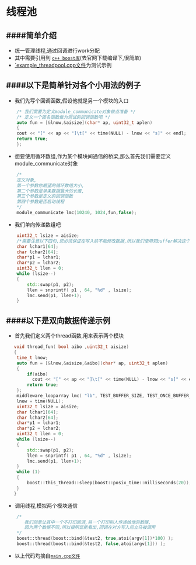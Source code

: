 线程池
==========================================



####简单介绍
------------------------------------------
* 统一管理线程,通过回调进行work分配
* 其中需要引用到 [`c++ boost库`](http://www.boost.org/)(去官网下载编译下,很简单)
* [`example_threadpool.cpp文件](https://github.com/NingLeixueR/middleware/blob/master/example/example_threadpool.cpp)为测试示例


####以下是简单针对各个小用法的例子
------------------------------------------
* 我们先写个回调函数,假设他就是另一个模块的入口
```cpp
    /* 我们需要为定义module_communicate对象做点准备 */
    /* 定义一个匿名函数做为测试的回调函数吧 */
    auto fun = [&lnow,&aisize](char* ap, uint32_t aplen)
    {
	cout << "[" << ap << "]\t[" << time(NULL) - lnow << "s]" << endl;
	return true;
    };
```
* 想要使用循环数组,作为某个模块间通信的桥梁,那么首先我们需要定义module_communicate对象
```cpp
  	/*
	定义对象,
	第一个参数你期望的循环数组大小,
	第二个参数是单条数据最大的长度,
	第三个参数是定义的回调函数
	第四个参数是否启动线程
	*/
	module_communicate lmc(10240, 1024,fun,false);
```
* 我们单向传递数组吧
```cpp
	uint32_t lsize = aisize;
	/*需要注意以下四句,您必须保证在写入前不能修改数据,所以我们使用双buffer解决这个问题*/
	char lchar1[64];
	char lchar2[64];
	char*p1 = lchar1;
	char*p2 = lchar2;
	uint32_t llen = 0;
	while (lsize--)
	{
		std::swap(p1, p2);
		llen = snprintf( p1 , 64, "%d" , lsize);
		lmc.send(p1, llen+1);
	}
```

####以下是双向数据传递示例
------------------------------------------
* 首先我们定义两个thread函数,用来表示两个模块
```cpp
   void thread_fun( bool aibo ,uint32_t aisize)
   {
	time_t lnow;
	auto fun = [&lnow,&aisize,&aibo](char* ap, uint32_t aplen)
	{
		if(aibo)
		  cout << "[" << ap << "]\t[" << time(NULL) - lnow << "s]" << endl;
		return true;
	};
	middleware_looparray lmc( "lb", TEST_BUFFER_SIZE, TEST_ONCE_BUFFER_SIZE,fun,false,aibo);
	lnow = time(NULL);
	uint32_t lsize = aisize;
	char lchar1[64];
	char lchar2[64];
	char*p1 = lchar1;
	char*p2 = lchar2;
	uint32_t llen = 0;
	while (lsize--)
	{
		std::swap(p1, p2);
		llen = snprintf( p1 , 64, "%d" , lsize);
		lmc.send(p1, llen+1);
	}
	while (1)
	{
		boost::this_thread::sleep(boost::posix_time::milliseconds(20));
	}
   }   

```
* 调用线程,模拟两个模块通信
```cpp
    /*
       我们刻意让其中一个不打印回调,另一个打印别人传递给他的数据,
       因为两个数据不同,所以很明显能看出,回调在对方写入后立马被调用
    */
    boost::thread(boost::bind(&test2, true,atoi(argv[1])*100) );
    boost::thread(boost::bind(&test2, false,atoi(argv[1])) );
```
* 以上代码均摘自[`main.cpp文件`](https://github.com/NingLeixueR/loop_array/blob/dee393b71e0c3aad05b1f24ca2052f10e1aa7fca/src/main.cpp)
